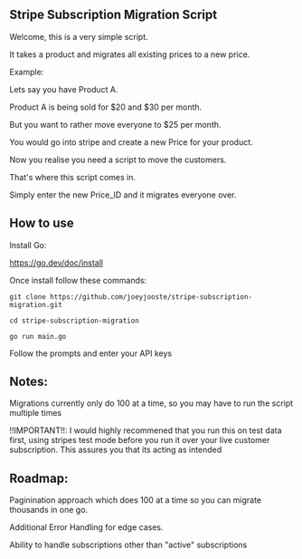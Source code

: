 ## Stripe Subscription Migration Script

Welcome, this is a very simple script.

It takes a product and migrates all existing prices to a new price.

Example:

Lets say you have Product A.

Product A is being sold for $20 and $30 per month.

But you want to rather move everyone to $25 per month.

You would go into stripe and create a new Price for your product.

Now you realise you need a script to move the customers.

That's where this script comes in.

Simply enter the new Price_ID and it migrates everyone over.

## How to use

Install Go:

https://go.dev/doc/install

Once install follow these commands:

```
git clone https://github.com/joeyjooste/stripe-subscription-migration.git
```

```
cd stripe-subscription-migration
```

```
go run main.go
```

Follow the prompts and enter your API keys


## Notes:

Migrations currently only do 100 at a time, so you may have to run the script multiple times

!!IMPORTANT!!: I would highly recommened that you run this on test data first, using stripes test mode before you run it over your live customer subscription. This assures you that its acting as intended

## Roadmap:

Paginination approach which does 100 at a time so you can migrate thousands in one go.

Additional Error Handling for edge cases.

Ability to handle subscriptions other than "active" subscriptions 

